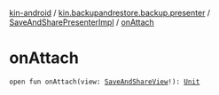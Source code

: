 [kin-android](../../index.md) / [kin.backupandrestore.backup.presenter](../index.md) / [SaveAndSharePresenterImpl](index.md) / [onAttach](./on-attach.md)

# onAttach

`open fun onAttach(view: `[`SaveAndShareView`](../../kin.backupandrestore.backup.view/-save-and-share-view/index.md)`!): `[`Unit`](https://kotlinlang.org/api/latest/jvm/stdlib/kotlin/-unit/index.html)